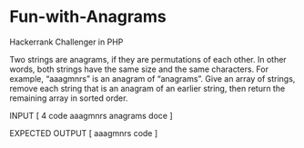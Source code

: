# Fun-with-Anagrams
Hackerrank Challenger in PHP

Two strings are anagrams, if they are permutations of each other. In other words, both strings have the same size and the same characters. For example, “aaagmnrs” is an anagram of “anagrams”. Give an array of strings, remove each string that is an anagram of an earlier string, then return the remaining array in sorted order.

INPUT 
[
  4
  code
  aaagmnrs
  anagrams
  doce
]

EXPECTED OUTPUT 
[
  aaagmnrs
  code
]
